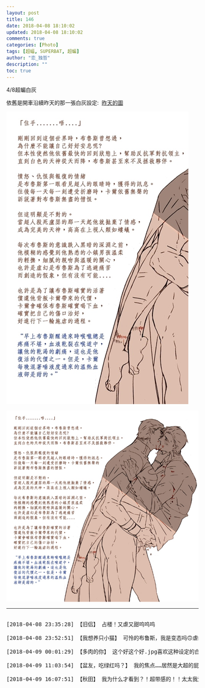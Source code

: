 ```yaml
---
layout: post
title: 146
date: 2018-04-08 18:10:02
updated: 2018-04-08 18:10:02
comments: true
categories: [Photo]
tags: [超蝠, SUPERBAT, 超蝙]
author: "恋_独哲"
description: ""
toc: true
---
```


<p>4/8超蝙白灰&nbsp;<br /></p> 
<p>依舊是開車沿續昨天的那一張白灰設定:&nbsp;&nbsp;<a target="_blank" href="http://lianduzhe.lofter.com/post/1d458e50_12956cc8"  >昨天的圖</a></p>

![](https://raw.githubusercontent.com/alicewish/maple50821/master/img_YW5MWVN1NEpoZFdpNndYSGk3RVNCbE1lUGt5RFdETERhaWY2ZnRLcFkxN1cwS2R3cFJGeWdBPT0.jpg)

![](https://raw.githubusercontent.com/alicewish/maple50821/master/img_YW5MWVN1NEpoZFdpNndYSGk3RVNCdXBHVDhDSTl6UlJkT3VKTjZnQWcrazlYMkFFSWsxUDF3PT0.jpg)

---

<pre>

[2018-04-08 23:35:28] 【旧侣】 占楼！又虐又甜呜呜呜

[2018-04-08 23:52:51] 【我想养只小猫】 可怜的布鲁斯，我是变态吗🙃️虐的居然很爽

[2018-04-09 00:01:29] 【多肉的你】 这个好这个好.jpg喜欢这种设定的白灰

[2018-04-09 11:03:54] 【盆友，吃绿红吗？】 我的焦点……居然是大超的屁股(｡ ́︿ ̀｡)

[2018-04-09 16:07:51] 【秋田】 我为什么才看到？！超带感的！！太太我爱您！虽然有点心疼老爷辣(｡•́︿•̀｡)

</pre>